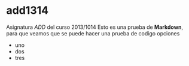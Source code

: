 add1314
=======

Asignatura *ADD* del curso 2013/1014
Esto es una prueba de **Markdown**, para que veamos que se puede hacer una prueba de codigo
opciones 
* uno
* dos
* tres

